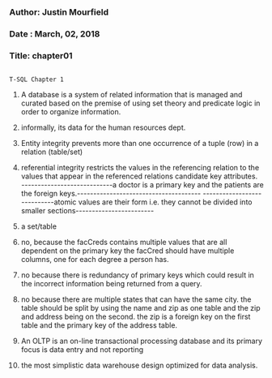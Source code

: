 ### Author: Justin Mourfield
### Date : March, 02, 2018
### Title: chapter01
																				T-SQL Chapter 1 
1. A database is a system of related information that is managed and curated based on the 
premise of using set theory and predicate logic in order to organize information.

2. informally, its data for the human resources dept. 

3. Entity integrity prevents more than one occurrence of a tuple (row) in a relation (table/set)

4. referential integrity restricts the values in the referencing relation to the values that appear
in the referenced relations candidate key attributes.  
----------------------------a doctor is a primary key and the patients are the foreign keys.--------------------------------------
----------------------------atomic values are their form i.e. they cannot be divided into smaller sections------------------------ 

5. a set/table

6. no, because the facCreds contains multiple values that are all dependent on the primary key
the facCred should have multiple columns, one for each degree a person has. 

7. no because there is redundancy of primary keys which could result in the incorrect information being
returned from a query. 

8. no because there are multiple states that can have the same city. the table should be split by using the name and zip as one table and 
the zip and address being on the second. the zip is a foreign key on the first table and the primary key of the address table.

9. An OLTP is an on-line transactional processing database and its primary focus is data entry 
and not reporting

10. the most simplistic data warehouse design optimized for data analysis.
